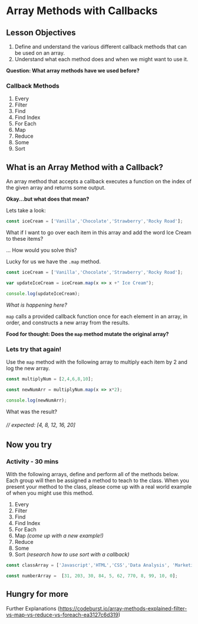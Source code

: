 # Array Methods with Callbacks

## Lesson Objectives

1. Define and understand the various different callback methods that can be used on an array.
2. Understand what each method does and when we might want to use it.

**Question: What array methods have we used before?**

### Callback Methods

1. Every
1. Filter
1. Find
1. Find Index
1. For Each
1. Map
1. Reduce
1. Some
1. Sort

## What is an Array Method with a Callback?

An array method that accepts a callback executes a function on the index of the given array and returns some output.

**Okay...but what does that mean?**

Lets take a look:

```javascript
const iceCream = ['Vanilla','Chocolate','Strawberry','Rocky Road'];
```

What if I want to go over each item in this array and add the word Ice Cream to these items?

... How would you solve this?

Lucky for us we have the `.map` method.

```javascript
const iceCream = ['Vanilla','Chocolate','Strawberry','Rocky Road'];

var updateIceCream = iceCream.map(x => x +" Ice Cream");

console.log(updateIceCream);
```

*What is happening here?*

`map` calls a provided callback function once for each element in an array, in order, and constructs a new array from the results.

**Food for thought: Does the `map` method mutate the original array?**

### Lets try that again!

Use the `map` method with the following array to multiply each item by 2 and log the new array.

```javascript
const multiplyNum = [2,4,6,8,10];

const newNumArr = multiplyNum.map(x => x*2);

console.log(newNumArr);
```

What was the result?

###### // expected: [4, 8, 12, 16, 20]

## Now you try
### Activity - 30 mins

With the following arrays, define and perform all of the methods below. Each group will then be assigned a method to teach to the class. When you present your method to the class, please come up with a real world example of when you might use this method.

1. Every
1. Filter
1. Find
1. Find Index
1. For Each
1. Map _(come up with a new example!)_
1. Reduce
1. Some
1. Sort _(research how to use sort with a callback)_

```javascript
const classArray = ['Javascript','HTML','CSS','Data Analysis', 'Marketing', 'Database Design', 'Visual Design'];

const numberArray =  [31, 203, 30, 84, 5, 62, 770, 8, 99, 10, 0];
```

## Hungry for more

Further Explanations (https://codeburst.io/array-methods-explained-filter-vs-map-vs-reduce-vs-foreach-ea3127c6d319)
